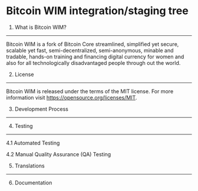 Bitcoin WIM integration/staging tree
=====================================

1. What is Bitcoin WIM?
-----------------------
Bitcoin WIM is a fork of Bitcoin Core streamlined, simplified yet secure, scalable yet fast, semi-decentralized, semi-anonymous, minable and tradable, hands-on training and financing digital currency for women and also for all technologically disadvantaged people through out the world.

2. License
----------

Bitcoin WIM is released under the terms of the MIT license.  For more
information visit https://opensource.org/licenses/MIT.

3. Development Process
----------------------

4. Testing
----------
4.1 Automated Testing

4.2 Manual Quality Assurance (QA) Testing

5. Translations
---------------

6. Documentation
